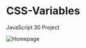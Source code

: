 # CSS-Variables
JavaScript 30 Project

![Homepage](https://media.giphy.com/media/1kTU2Rvom8uqosBcsr/giphy.gif)
